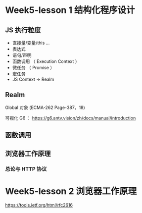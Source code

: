 # Week5-lesson 1	结构化程序设计

## JS 执行粒度

- 直接量/变量/this ...
- 表达式
- 语句/声明
- 函数调用 （ Execution Context ）
- 微任务 （ Promise ）
- 宏任务
- JS Context => Realm

## Realm

Global 对象
(ECMA-262 Page-387，18)



可视化 G6 ： https://g6.antv.vision/zh/docs/manual/introduction

## 函数调用



## 浏览器工作原理

### 总论与 HTTP 协议



# Week5-lesson 2	浏览器工作原理



https://tools.ietf.org/html/rfc2616